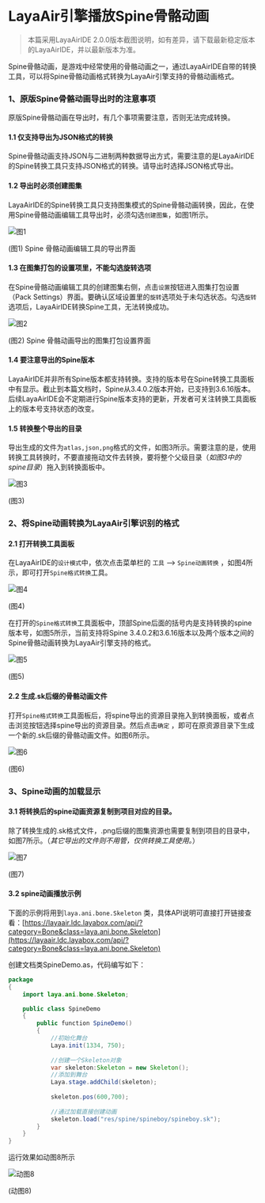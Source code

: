 # LayaAir引擎播放Spine骨骼动画

> 本篇采用LayaAirIDE 2.0.0版本截图说明，如有差异，请下载最新稳定版本的LayaAirIDE，并以最新版本为准。

Spine骨骼动画，是游戏中经常使用的骨骼动画之一，通过LayaAirIDE自带的转换工具，可以将Spine骨骼动画格式转换为LayaAir引擎支持的骨骼动画格式。



### 1、原版Spine骨骼动画导出时的注意事项

原版Spine骨骼动画在导出时，有几个事项需要注意，否则无法完成转换。

#### 1.1 仅支持导出为JSON格式的转换

Spine骨骼动画支持JSON与二进制两种数据导出方式，需要注意的是LayaAirIDE的Spine转换工具只支持JSON格式的转换。请导出时选择JSON格式导出。

#### 1.2 导出时必须创建图集

LayaAirIDE的Spine转换工具只支持图集模式的Spine骨骼动画转换，因此，在使用Spine骨骼动画编辑工具导出时，必须勾选`创建图集`，如图1所示。

![图1](img/1.png) 

(图1) Spine 骨骼动画编辑工具的导出界面

#### 1.3 在图集打包的设置项里，不能勾选旋转选项

在Spine骨骼动画编辑工具的创建图集右侧，点击`设置`按钮进入图集打包设置（Pack Settings）界面。要确认区域设置里的`旋转`选项处于未勾选状态。勾选`旋转`选项后，LayaAirIDE转换Spine工具，无法转换成功。

![图2](img/2.png) 

(图2) Spine 骨骼动画导出的图集打包设置界面

#### 1.4 要注意导出的Spine版本

LayaAirIDE并非所有Spine版本都支持转换。支持的版本号在Spine转换工具面板中有显示。截止到本篇文档时，Spine从3.4.0.2版本开始，已支持到3.6.16版本。后续LayaAirIDE会不定期进行Spine版本支持的更新，开发者可关注转换工具面板上的版本号支持状态的改变。

#### 1.5  转换整个导出的目录

导出生成的文件为`atlas,json,png`格式的文件，如图3所示。需要注意的是，使用转换工具转换时，不要直接拖动文件去转换，要将整个父级目录（*如图3中的spine目录*）拖入到转换面板中。

![图3](img/3.png) 

(图3)



### 2、将Spine动画转换为LayaAir引擎识别的格式

#### 2.1 打开转换工具面板

在LayaAirIDE的`设计模式`中，依次点击菜单栏的 `工具` --> `Spine动画转换` ，如图4所示，即可打开`Spine格式转换`工具。

![图4](img/4.png) 

(图4)


在打开的`Spine格式转换`工具面板中，顶部Spine后面的括号内是支持转换的spine版本号，如图5所示，当前支持将Spine 3.4.0.2和3.6.16版本以及两个版本之间的Spine骨骼动画转换为LayaAir引擎支持的格式。

![图5](img/5.png) 

(图5)




#### 2.2 生成.sk后缀的骨骼动画文件

打开`Spine格式转换`工具面板后，将spine导出的资源目录拖入到转换面板，或者点击浏览按钮选择spine导出的资源目录。然后点击`确定` ，即可在原资源目录下生成一个新的.sk后缀的骨骼动画文件。如图6所示。

![图6](img/6.png) 

(图6)



### 3、Spine动画的加载显示

#### 3.1 将转换后的spine动画资源复制到项目对应的目录。

除了转换生成的.sk格式文件，.png后缀的图集资源也需要复制到项目的目录中，如图7所示。（*其它导出的文件则不用管，仅供转换工具使用。*）

![图7](img/7.png) 

(图7)

#### 3.2 spine动画播放示例

下面的示例将用到`laya.ani.bone.Skeleton` 类，具体API说明可直接打开链接查看：[https://layaair.ldc.layabox.com/api/?category=Bone&class=laya.ani.bone.Skeleton](https://layaair.ldc.layabox.com/api/?category=Bone&class=laya.ani.bone.Skeleton)

创建文档类SpineDemo.as，代码编写如下：

```java
package
{
	import laya.ani.bone.Skeleton;

	public class SpineDemo
	{
		public function SpineDemo()
		{
			//初始化舞台
			Laya.init(1334, 750);
			
			//创建一个Skeleton对象
			var skeleton:Skeleton = new Skeleton();
			//添加到舞台
			Laya.stage.addChild(skeleton);
			
			skeleton.pos(600,700);
			
			//通过加载直接创建动画
			skeleton.load("res/spine/spineboy/spineboy.sk");
		}
	}
}
```
运行效果如动图8所示

![动图8](img/8.gif) 

(动图8)

